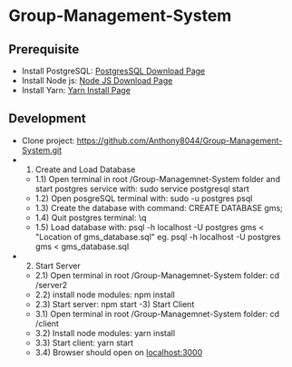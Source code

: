 # Group-Management-System

## Prerequisite 
- Install PostgreSQL: [PostgresSQL Download Page][4]
- Install Node js: [Node JS Download Page][1] 
- Install Yarn: [Yarn Install Page][2]

## Development
- Clone project: https://github.com/Anthony8044/Group-Management-System.git
- 1) Create and Load Database
  - 1.1) Open terminal in root /Group-Managemnet-System folder and start postgres service with: sudo service postgresql start
  - 1.2) Open posgreSQL terminal with: sudo -u postgres psql
  - 1.3) Create the database with command: CREATE DATABASE gms;
  - 1.4) Quit postgres terminal: \q
  - 1.5) Load database with: psql -h localhost -U postgres gms < "Location of gms_database.sql" eg. psql -h localhost -U postgres gms < gms_database.sql
- 2) Start Server
  - 2.1) Open terminal in root /Group-Managemnet-System folder: cd /server2
  - 2.2) install node modules: npm install
  - 2.3) Start server: npm start
-3) Start Client
  - 3.1) Open terminal in root /Group-Managemnet-System folder: cd /client
  - 3.2) Install node modules: yarn install
  - 3.3) Start client: yarn start
  - 3.4) Browser should open on [localhost:3000][3]





[1]: https://nodejs.org/en/download/
[2]: https://classic.yarnpkg.com/lang/en/docs/install/
[3]: http://localhost:3000/
[4]: https://www.postgresql.org/download/
